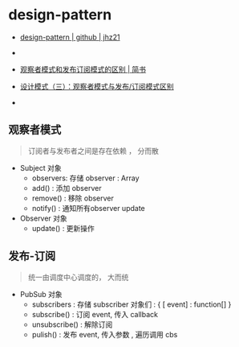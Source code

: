 # design-pattern



* [design-pattern | github | jhz21](https://github.com/JHZ21/design-pattern)
* 

* [观察者模式和发布订阅模式的区别 | 简书](https://www.jianshu.com/p/594f018b68e7)
* [设计模式（三）：观察者模式与发布/订阅模式区别](https://www.cnblogs.com/lovesong/p/5272752.html)
* 



## 观察者模式

> 订阅者与发布者之间是存在依赖 ， 分而散

* Subject 对象
  * observers: 存储 observer : Array
  * add() : 添加 observer
  * remove() : 移除 observer
  * notify() : 通知所有observer update
* Observer 对象
  * update() : 更新操作



## 发布-订阅

> 统一由调度中心调度的， 大而统

* PubSub 对象
  * subscribers : 存储 subscriber 对象们 :  { [ event] :  function[] }
  * subscribe() : 订阅 event,  传入 callback
  * unsubscribe() : 解除订阅
  * pulish() : 发布 event, 传入参数 , 遍历调用 cbs

